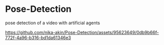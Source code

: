 # Pose-Detection
pose detection of a video with artificial agents


https://github.com/nika-akin/Pose-Detection/assets/95623649/0db9b66f-772f-4a96-b316-bd1da61346e3

